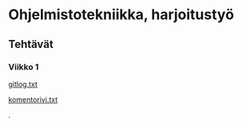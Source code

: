 # Ohjelmistotekniikka, harjoitustyö

## Tehtävät

### Viikko 1

[gitlog.txt](https://github.com/sinikala/ot-harjoitustyo/blob/master/laskarit/viikko1/gitlog.txt)

[komentorivi.txt](https://github.com/sinikala/ot-harjoitustyo/blob/master/laskarit/viikko1/komentorivi.txt)

.
